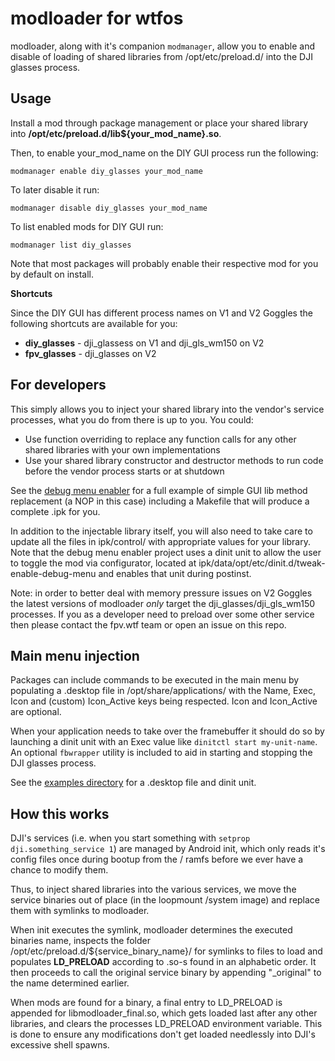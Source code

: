 # modloader for wtfos
modloader, along with it's companion `modmanager`, allow you to enable and disable of loading of shared libraries from /opt/etc/preload.d/ into the DJI glasses process.

## Usage

Install a mod through package management or place your shared library into **/opt/etc/preload.d/lib${your_mod_name}.so**.

Then, to enable your_mod_name on the DIY GUI process run the following:

    modmanager enable diy_glasses your_mod_name

To later disable it run:

    modmanager disable diy_glasses your_mod_name

To list enabled mods for DIY GUI run:

    modmanager list diy_glasses
Note that most packages will probably enable their respective mod for you by default on install.

**Shortcuts**

Since the DIY GUI has different process names on V1 and V2 Goggles the following shortcuts are available for you:

 - **diy_glasses** - dji_glassess on V1 and dji_gls_wm150 on V2
 - **fpv_glasses** - dji_glasses on V2

## For developers
This simply allows you to inject your shared library into the vendor's service processes, what you do from there is up to you. You could:

 - Use function overriding to replace any function calls for any other shared libraries with your own implementations
 - Use your shared library constructor and destructor methods to run code before the vendor process starts or at shutdown

See the [debug menu enabler](tweak-enable-debug-menu/) for a full example of simple GUI lib method replacement (a NOP in this case) including a Makefile that will produce a complete .ipk for you.

In addition to the injectable library itself, you will also need to take care to update all the files in ipk/control/ with appropriate values for your library. Note that the debug menu enabler project uses a dinit unit to allow the user to toggle the mod via configurator, located at ipk/data/opt/etc/dinit.d/tweak-enable-debug-menu and enables that unit during postinst.

Note: in order to better deal with memory pressure issues on V2 Goggles the latest versions of modloader _only_ target the dji_glasses/dji_gls_wm150 processes. If you as a developer need to preload over some other service then please contact the fpv.wtf team or open an issue on this repo.

## Main menu injection
Packages can include commands to be executed in the main menu by populating a .desktop file in /opt/share/applications/ with the Name, Exec, Icon and (custom) Icon_Active keys being respected. Icon and Icon_Active are optional.

When your application needs to take over the framebuffer it should do so by launching a dinit unit with an Exec value like `dinitctl start my-unit-name`. An optional `fbwrapper` utility is included to aid in starting and stopping the DJI glasses process.

See the [examples directory](menu_hook/examples/) for a .desktop file and dinit unit.

## How this works
DJI's services (i.e. when you start something with `setprop dji.something_service 1`) are managed by Android init, which only reads it's config files once during bootup from the / ramfs before we ever have a chance to modify them.

Thus, to inject shared libraries into the various services, we move the service binaries out of place (in the loopmount /system image) and replace them with symlinks to modloader.

When init executes the symlink, modloader determines the executed binaries name, inspects the folder /opt/etc/preload.d/${service_binary_name}/ for symlinks to files to load and populates **LD_PRELOAD** according to .so-s found in an alphabetic order. It then proceeds to call the original service binary by appending "_original" to the name determined earlier.

When mods are found for a binary, a final entry to LD_PRELOAD is appended for libmodloader_final.so, which gets loaded last after any other libraries, and clears the processes LD_PRELOAD environment variable. This is done to ensure any modifications don't get loaded needlessly into DJI's excessive shell spawns.
